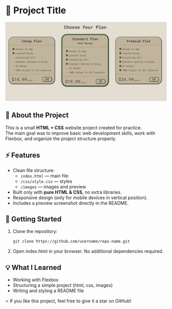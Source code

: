 # 📝 Project Title

![Project Preview](images/preview.png)

## 📌 About the Project
This is a small **HTML + CSS** website project created for practice.  
The main goal was to improve basic web development skills, work with Flexbox, and organize the project structure properly.

## ⚡ Features
- Clean file structure:  
  - `index.html` — main file  
  - `/css/style.css` — styles  
  - `/images` — images and preview  
- Built only with **pure HTML & CSS**, no extra libraries.  
- Responsive design (only for mobile devices in vertical position).  
- Includes a preview screenshot directly in the README.  

## 🚀 Getting Started
1. Clone the repository:
   ```bash
   git clone https://github.com/username/repo-name.git
   ```
2. Open index.html in your browser.
No additional dependencies required.

## 💡 What I Learned
- Working with Flexbox
- Structuring a simple project (html, css, images)
- Writing and styling a README file

⭐ If you like this project, feel free to give it a star on GitHub!

